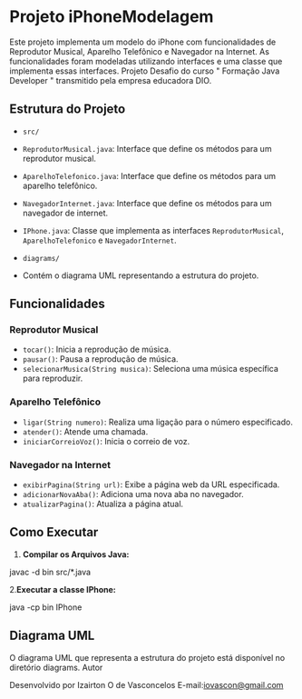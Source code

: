 # Projeto iPhoneModelagem

Este projeto implementa um modelo do iPhone com funcionalidades de Reprodutor Musical, Aparelho Telefônico e Navegador na Internet. As funcionalidades foram modeladas utilizando interfaces e uma classe que implementa essas interfaces. Projeto Desafio do curso " Formação Java Developer " transmitido pela empresa educadora DIO.

## Estrutura do Projeto

- `src/`
- `ReprodutorMusical.java`: Interface que define os métodos para um reprodutor musical.
- `AparelhoTelefonico.java`: Interface que define os métodos para um aparelho telefônico.
- `NavegadorInternet.java`: Interface que define os métodos para um navegador de internet.
- `IPhone.java`: Classe que implementa as interfaces `ReprodutorMusical`, `AparelhoTelefonico` e `NavegadorInternet`.

- `diagrams/`
- Contém o diagrama UML representando a estrutura do projeto.

## Funcionalidades

### Reprodutor Musical

- `tocar()`: Inicia a reprodução de música.
- `pausar()`: Pausa a reprodução de música.
- `selecionarMusica(String musica)`: Seleciona uma música específica para reproduzir.

### Aparelho Telefônico

- `ligar(String numero)`: Realiza uma ligação para o número especificado.
- `atender()`: Atende uma chamada.
- `iniciarCorreioVoz()`: Inicia o correio de voz.

### Navegador na Internet

- `exibirPagina(String url)`: Exibe a página web da URL especificada.
- `adicionarNovaAba()`: Adiciona uma nova aba no navegador.
- `atualizarPagina()`: Atualiza a página atual.

## Como Executar

1. **Compilar os Arquivos Java:**

javac -d bin src/*.java

2.**Executar a classe IPhone:**

java -cp bin IPhone

## Diagrama UML

O diagrama UML que representa a estrutura do projeto está disponível no diretório diagrams.
Autor

Desenvolvido por Izairton O de Vasconcelos
E-mail:iovascon@gmail.com
